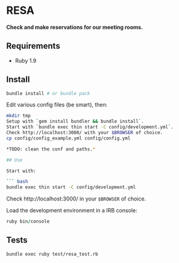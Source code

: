 # RESA

**Check and make reservations for our meeting rooms.**

## Requirements

* Ruby 1.9

## Install

``` bash
bundle install # or bundle pack
```

Edit various config files (be smart), then:

``` bash
mkdir tmp
Setup with `gem install bundler && bundle install`.
Start with `bundle exec thin start -C config/development.yml`.
Check http://localhost:3000/ with your $BROWSER of choice.
cp config/config_example.yml config/config.yml

*TODO: clean the conf and paths.*

## Use

Start with:

``` bash
bundle exec thin start -C config/development.yml
```

Check http://localhost:3000/ in your `$BROWSER` of choice.

Load the development environment in a IRB console:

``` ruby
ruby bin/console
```

## Tests

``` bash
bundle exec ruby test/resa_test.rb
```
